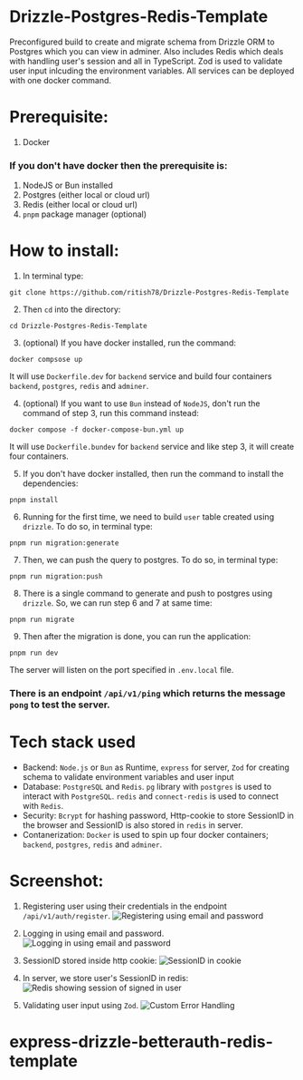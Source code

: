# Drizzle-Postgres-Redis-Template

Preconfigured build to create and migrate schema from Drizzle ORM to Postgres which you can view in adminer. Also includes Redis which deals with handling user's session and all in TypeScript. Zod is used to validate user input inlcuding the environment variables. All services can be deployed with one docker command.

# Prerequisite:

1. Docker

### If you don't have docker then the prerequisite is:

1. NodeJS or Bun installed
2. Postgres (either local or cloud url)
3. Redis (either local or cloud url)
4. `pnpm` package manager (optional)

# How to install:

1. In terminal type:

```
git clone https://github.com/ritish78/Drizzle-Postgres-Redis-Template
```

2. Then `cd` into the directory:

```
cd Drizzle-Postgres-Redis-Template
```

3. (optional) If you have docker installed, run the command:

```
docker compsose up
```

It will use `Dockerfile.dev` for `backend` service and build four containers `backend`, `postgres`, `redis` and `adminer`.

4. (optional) If you want to use `Bun` instead of `NodeJS`, don't run the command of step 3, run this command instead:

```
docker compose -f docker-compose-bun.yml up
```

It will use `Dockerfile.bundev` for `backend` service and like step 3, it will create four containers.

5. If you don't have docker installed, then run the command to install the dependencies:

```
pnpm install
```

6. Running for the first time, we need to build `user` table created using `drizzle`. To do so, in terminal type:

```
pnpm run migration:generate
```

7. Then, we can push the query to postgres. To do so, in terminal type:

```
pnpm run migration:push
```

8. There is a single command to generate and push to postgres using `drizzle`. So, we can run step 6 and 7 at same time:

```
pnpm run migrate
```

9. Then after the migration is done, you can run the application:

```
pnpm run dev
```

The server will listen on the port specified in `.env.local` file.

### There is an endpoint `/api/v1/ping` which returns the message `pong` to test the server.

# Tech stack used

- Backend: `Node.js` or `Bun` as Runtime, `express` for server, `Zod` for creating schema to validate environment variables and user input
- Database: `PostgreSQL` and `Redis`. `pg` library with `postgres` is used to interact with `PostgreSQL`. `redis` and `connect-redis` is used to connect with `Redis`.
- Security: `Bcrypt` for hashing password, Http-cookie to store SessionID in the browser and SessionID is also stored in `redis` in server.
- Contanerization: `Docker` is used to spin up four docker containers; `backend`, `postgres`, `redis` and `adminer`.

# Screenshot:

1. Registering user using their credentials in the endpoint `/api/v1/auth/register`.
   ![Registering using email and password](https://github.com/ritish78/Drizzle-Postgres-Redis-Template/assets/36816476/0b721861-0fd4-4345-9fbc-0d486d98d65f)

2. Logging in using email and password.
   ![Logging in using email and password](https://github.com/ritish78/Drizzle-Postgres-Redis-Template/assets/36816476/e913b94b-218c-41a3-80f4-e411e2cbd8df)

3. SessionID stored inside http cookie:
   ![SessionID in cookie](https://github.com/ritish78/Drizzle-Postgres-Redis-Template/assets/36816476/52ed5b32-89b1-4824-94ed-57ebf2f24789)

4. In server, we store user's SessionID in redis:
   ![Redis showing session of signed in user](https://github.com/ritish78/Drizzle-Postgres-Redis-Template/assets/36816476/a2e3664e-b375-4da0-9dee-24d11d0a7258)

5. Validating user input using `Zod`.
   ![Custom Error Handling](https://github.com/ritish78/Drizzle-Postgres-Redis-Template/assets/36816476/3161b30c-fdc4-4f27-95dc-a9d81b266ffb)
# express-drizzle-betterauth-redis-template
